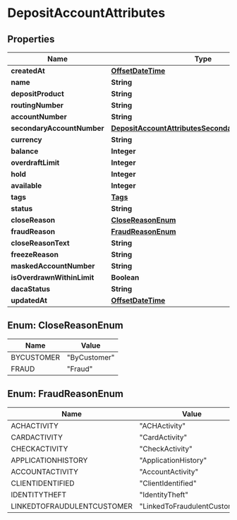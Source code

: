 # DepositAccountAttributes

## Properties
Name | Type | Description | Notes
------------ | ------------- | ------------- | -------------
**createdAt** | [**OffsetDateTime**](OffsetDateTime.md) |  | 
**name** | **String** |  | 
**depositProduct** | **String** |  | 
**routingNumber** | **String** |  | 
**accountNumber** | **String** |  |  [optional]
**secondaryAccountNumber** | [**DepositAccountAttributesSecondaryAccountNumber**](DepositAccountAttributesSecondaryAccountNumber.md) |  |  [optional]
**currency** | **String** |  | 
**balance** | **Integer** |  | 
**overdraftLimit** | **Integer** |  |  [optional]
**hold** | **Integer** |  | 
**available** | **Integer** |  | 
**tags** | [**Tags**](Tags.md) |  | 
**status** | **String** |  | 
**closeReason** | [**CloseReasonEnum**](#CloseReasonEnum) |  |  [optional]
**fraudReason** | [**FraudReasonEnum**](#FraudReasonEnum) |  |  [optional]
**closeReasonText** | **String** |  |  [optional]
**freezeReason** | **String** |  |  [optional]
**maskedAccountNumber** | **String** |  |  [optional]
**isOverdrawnWithinLimit** | **Boolean** |  |  [optional]
**dacaStatus** | **String** |  |  [optional]
**updatedAt** | [**OffsetDateTime**](OffsetDateTime.md) |  |  [optional]

<a name="CloseReasonEnum"></a>
## Enum: CloseReasonEnum
Name | Value
---- | -----
BYCUSTOMER | &quot;ByCustomer&quot;
FRAUD | &quot;Fraud&quot;

<a name="FraudReasonEnum"></a>
## Enum: FraudReasonEnum
Name | Value
---- | -----
ACHACTIVITY | &quot;ACHActivity&quot;
CARDACTIVITY | &quot;CardActivity&quot;
CHECKACTIVITY | &quot;CheckActivity&quot;
APPLICATIONHISTORY | &quot;ApplicationHistory&quot;
ACCOUNTACTIVITY | &quot;AccountActivity&quot;
CLIENTIDENTIFIED | &quot;ClientIdentified&quot;
IDENTITYTHEFT | &quot;IdentityTheft&quot;
LINKEDTOFRAUDULENTCUSTOMER | &quot;LinkedToFraudulentCustomer&quot;
